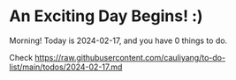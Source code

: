 # An Exciting Day Begins! :)

Morning! Today is 2024-02-17, and you have 0 things to do.

Check https://raw.githubusercontent.com/cauliyang/to-do-list/main/todos/2024-02-17.md